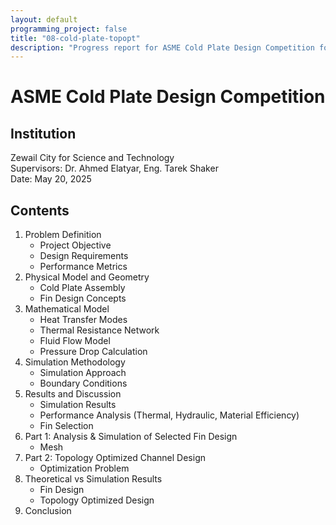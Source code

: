 ```yaml
---
layout: default
programming_project: false
title: "08-cold-plate-topopt"
description: "Progress report for ASME Cold Plate Design Competition focusing on heat transfer, fluid flow, and optimized fin/channel design. "
---
```

# ASME Cold Plate Design Competition

## Institution
Zewail City for Science and Technology  
Supervisors: Dr. Ahmed Elatyar, Eng. Tarek Shaker  
Date: May 20, 2025

## Contents
1. Problem Definition
   - Project Objective
   - Design Requirements
   - Performance Metrics
2. Physical Model and Geometry
   - Cold Plate Assembly
   - Fin Design Concepts
3. Mathematical Model
   - Heat Transfer Modes
   - Thermal Resistance Network
   - Fluid Flow Model
   - Pressure Drop Calculation
4. Simulation Methodology
   - Simulation Approach
   - Boundary Conditions
5. Results and Discussion
   - Simulation Results
   - Performance Analysis (Thermal, Hydraulic, Material Efficiency)
   - Fin Selection
6. Part 1: Analysis & Simulation of Selected Fin Design
   - Mesh
7. Part 2: Topology Optimized Channel Design
   - Optimization Problem
8. Theoretical vs Simulation Results
   - Fin Design
   - Topology Optimized Design
9. Conclusion


